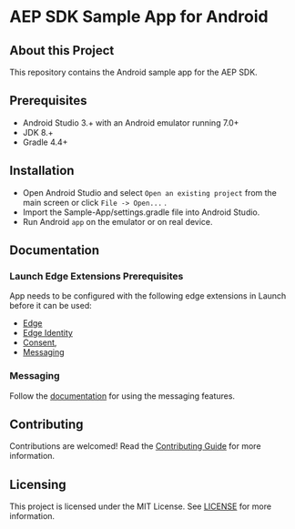 # AEP SDK Sample App for Android

## About this Project

This repository contains the Android sample app for the AEP SDK. 

## Prerequisites

- Android Studio 3.+ with an Android emulator running 7.0+
- JDK 8.+
- Gradle 4.4+

## Installation

- Open Android Studio and select `Open an existing project`  from the main screen or click `File -> Open...` .
- Import the Sample-App/settings.gradle file into Android Studio.
- Run Android `app` on the emulator or on real device.

## Documentation
### Launch Edge Extensions Prerequisites
App needs to be configured with the following edge extensions in Launch before it can be used: 
- [Edge](https://aep-sdks.gitbook.io/docs/foundation-extensions/experience-platform-extension)
- [Edge Identity](https://aep-sdks.gitbook.io/docs/foundation-extensions/identity-for-edge-network)
- [Consent](https://aep-sdks.gitbook.io/docs/foundation-extensions/consent-for-edge-network),
- [Messaging](https://aep-sdks.gitbook.io/docs/beta/adobe-journey-optimizer#configure-extension-in-launch)

### Messaging
Follow the [documentation](Documentation/README.md) for using the messaging features.

## Contributing

Contributions are welcomed! Read the [Contributing Guide](./.github/CONTRIBUTING.md) for more information.

## Licensing

This project is licensed under the MIT License. See [LICENSE](LICENSE) for more information.

